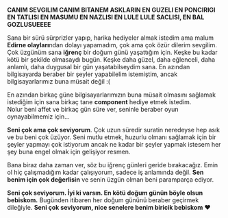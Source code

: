 **CANIM SEVGILIM CANIM BITANEM ASKLARIN EN GUZELI EN PONCIRIGI EN TATLISI EN MASUMU EN NAZLISI EN LULE LULE SACLISI, EN BAL GOZLUSUEEEE**

Sana bir sürü sürprizler yapıp, harika hediyeler almak istedim ama malum **Edirne olayları**ndan dolayı yapamadım, çok ama çok özür dilerim sevgilim.  
Çok üzgünüm sana **iğrenç** bir doğum günü yaşattığım için. Keşke bu kadar kötü bir şekilde olmasaydı bugün. Keşke daha güzel, daha eğlenceli, daha anlamlı, daha duygusal bir gün yaşatabilseydim sana. En azından bilgisayarda beraber bir şeyler yapabilelim istemiştim, ancak bilgisayarlarımız buna müsait değil :(  

En azından birkaç güne bilgisayarlarımızın buna müsait olmasını sağlamak istediğim için sana birkaç tane **component** hediye etmek istedim.  
Nolur beni affet ve birkaç gün süre ver, seninle beraber oyun oynayabilmemiz için...  

**Seni çok ama çok seviyorum**. Çok uzun süredir suratin neredeyse hep asık ve bu beni çok üzüyor. Seni mutlu etmek, huzurlu olmanı sağlamak için bir şeyler yapmayı çok istiyorum ancak ne kadar bir şeyler yapmak istesem her şey buna engel olmak için gelişiyor resmen.  

Bana biraz daha zaman ver, söz bu iğrenç günleri geride bırakacağız. Emin ol hiç çalışmadığım kadar çalışıyorum, sadece iş anlamında değil. **Sen benim için çok değerlisin** ve senin üzgün olman beni paramparça ediyor.  

**Seni çok seviyorum. İyi ki varsın. En kötü doğum günün böyle olsun bebiskom.** Bugünden itibaren her doğum gününü beraber geçirmek dileğiyle. **Seni çok seviyorum, nice senelere benim biricik bebiskom** ❤️
